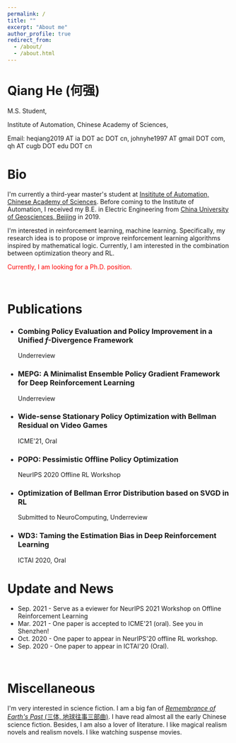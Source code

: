 ```yaml
---
permalink: /
title: ""
excerpt: "About me"
author_profile: true
redirect_from: 
  - /about/
  - /about.html
---
```


# Qiang He (何强)

M.S. Student,

Institute of Automation,  Chinese Academy of Sciences,

Email: heqiang2019 AT ia DOT ac DOT cn, johnyhe1997 AT gmail DOT com, qh AT cugb DOT edu DOT cn 



# Bio

I'm currently a third-year master's student at [Insititute of Automation, Chinese Academy of Sciences](http://english.ia.cas.cn/). Before coming to the Institute of Automation, I received my B.E. in Electric Engineering from [China University of Geosciences, Beijing](https://www.cugb.edu.cn/) in 2019. 

I'm interested in reinforcement learning, machine learning. Specifically, my research idea is to propose or improve reinforcement learning algorithms inspired by mathematical logic. Currently, I am interested in the combination between optimization theory and RL.



<font color='red'>Currently, I am looking for a Ph.D. position.</font>



[comment]:<Research Experience>

[comment]:<I'm broadly interested in the problem of creating agent to achieve human level intelligence. I've been thinking about data, information, manifolds for a long time. >

[comment]:<For the summer of 2018, I was an intern at the [National Laboratory of Pattern Recognition](http://www.nlpr.ia.ac.cn/en/) where I worked with Professor [Junliang Xing](https://scholar.google.com/citations?user=jSwNd3MAAAAJ&hl=zh-CN) and [Peixi Peng](https://scholar.google.com/citations?hl=zh-CN&user=CFMuFGoAAAAJ)  on the multi agent reinforcement learning communication. >

[comment]:<For the autumn of 2018, I get the M.S. offer from Institute of Automation without examination. I work with Professor Xinwen Hou on the reinforcement learning. >

&nbsp; 

# Publications



- ### Combing Policy Evaluation and Policy Improvement in a Unified $f$-Divergence Framework

  Underreview

- ### MEPG: A Minimalist Ensemble Policy Gradient Framework for Deep Reinforcement Learning

  Underreview

- ### Wide-sense Stationary Policy Optimization with Bellman Residual on Video Games

  ICME'21, Oral

- ### POPO: Pessimistic Offline Policy Optimization

  NeurIPS 2020 Offline RL Workshop

- ### Optimization of Bellman Error Distribution based on SVGD in RL

  Submitted to NeuroComputing, Underreview

- ### WD3: Taming the Estimation Bias in Deep Reinforcement Learning

  ICTAI 2020, Oral

# Update and News

- Sep. 2021 - Serve as a eviewer for NeurIPS 2021 Workshop on Offline Reinforcement Learning
- Mar. 2021 - One paper is accepted to ICME'21 (oral). See you in Shenzhen! 
- Oct. 2020 - One paper to appear in NeurIPS'20 offline RL workshop. 
- Sep. 2020 - One paper to appear in ICTAI'20 (Oral).





<div style='display: none'>
- Sep. 2021 - Four papers are submitted to AAAI'22
- Sep. 2021 - Serve as a eviewer for NeurIPS 2021 Workshop on Offline Reinforcement Learning
- Mar. 2021 - One paper is accepted to ICME’21 (oral). See you in Shenzhen!
- Dec. 2020 - I join [SenseTime](https://www.sensetime.com/en) as a research intern.
- Dec. 2020 - One paper is submitted to ICME’21.
- Oct. 2020 - One paper is submitted to NeuroComputing.
- Oct. 2020 - One paper is submitted to ICRA’21.
- Oct. 2020 - One paper to appear in NeurIPS’20 offline RL workshop.
- Sep. 2020 - One paper to appear in ICTAI’20 (Oral).
</div>





​    



# Miscellaneous

I'm very interested in science fiction. I am a big fan of [*Remembrance of Earth's Past* (三体, 地球往事三部曲)](https://en.wikipedia.org/wiki/Remembrance_of_Earth%27s_Past). I have read almost all the early Chinese science fiction. Besides, I am also a lover of literature. I like magical realism novels and realism novels. I like watching suspense movies. 
